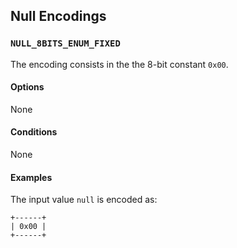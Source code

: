 Null Encodings
--------------

### `NULL_8BITS_ENUM_FIXED`

The encoding consists in the the 8-bit constant `0x00`.

#### Options

None

#### Conditions

None

#### Examples

The input value `null` is encoded as:

```
+------+
| 0x00 |
+------+
```
